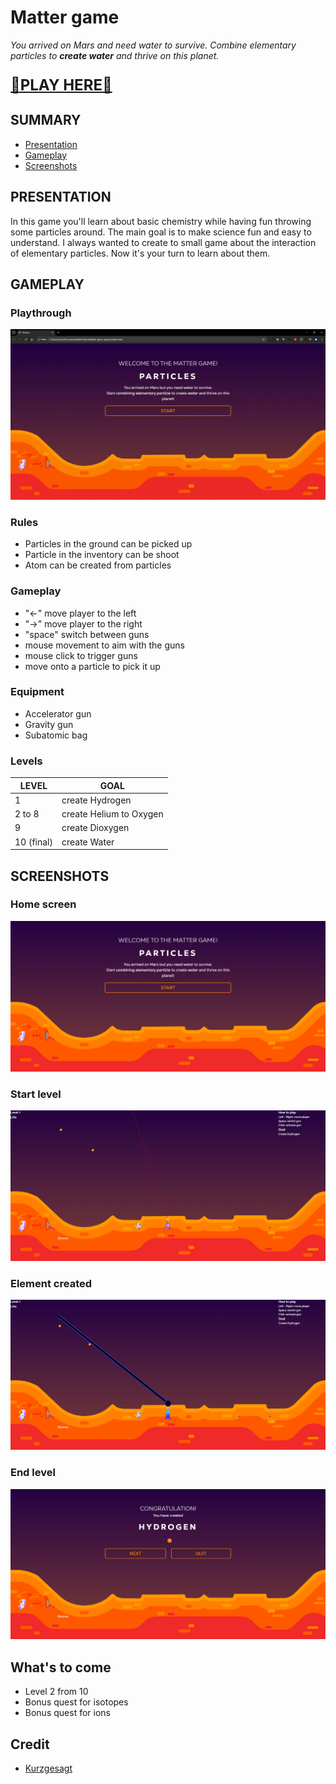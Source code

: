 # Matter game

_You arrived on Mars and need water to survive. Combine elementary particles to **create water** and thrive on this planet._

<p style="font-size: 1.5rem; font-weight:bold;"><a href="https://loictramis.github.io/matter-game-project/">🚀PLAY HERE🚀</a></p>

## SUMMARY

- [Presentation](#presentation)
- [Gameplay](#gameplay)
- [Screenshots](#screenshots)

## PRESENTATION

In this game you'll learn about basic chemistry while having fun throwing some particles around. The main goal is to make science fun and easy to understand.
I always wanted to create to small game about the interaction of elementary particles. Now it's your turn to learn about them.

## GAMEPLAY

### Playthrough

![Playthrough](/assets/images/playthrough.gif)

### Rules

- Particles in the ground can be picked up
- Particle in the inventory can be shoot
- Atom can be created from particles

### Gameplay

- "<-" move player to the left
- "->" move player to the right
- "space" switch between guns
- mouse movement to aim with the guns
- mouse click to trigger guns
- move onto a particle to pick it up

### Equipment

- Accelerator gun
- Gravity gun
- Subatomic bag

### Levels

| LEVEL      | GOAL                    |
| ---------- | ----------------------- |
| 1          | create Hydrogen         |
| 2 to 8     | create Helium to Oxygen |
| 9          | create Dioxygen         |
| 10 (final) | create Water            |

## SCREENSHOTS

### Home screen

![Home screen](/assets/images/mg_home.png)

### Start level

![Start screen](/assets/images/mg_lvl1_start.png)

### Element created

![Creation screen](/assets/images/mg_lvl1_shoot.png)

### End level

![End screen](/assets/images/mg_lvl1_end.png)

## What's to come

- Level 2 from 10
- Bonus quest for isotopes
- Bonus quest for ions

## Credit

- [Kurzgesagt](https://kurzgesagt.org/)
